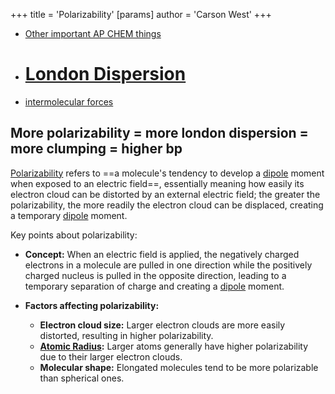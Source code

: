 +++
 title = 'Polarizability'
[params]
	author = 'Carson West'
+++
- [Other important AP CHEM things](./../other-important-ap-chem-things/)
- # [London Dispersion](./../london-dispersion/)
- [intermolecular forces](./../intermolecular-forces/)

## More polarizability = more london dispersion = more clumping = higher bp
 [Polarizability](./../polarizability/) refers to ==a molecule's tendency to develop a [dipole](./../dipole/) moment when exposed to an electric field==, essentially meaning how easily its electron cloud can be distorted by an external electric field; the greater the polarizability, the more readily the electron cloud can be displaced, creating a temporary [dipole](./../dipole/) moment. 

Key points about polarizability:

- **Concept:**
    When an electric field is applied, the negatively charged electrons in a molecule are pulled in one direction while the positively charged nucleus is pulled in the opposite direction, leading to a temporary separation of charge and creating a [dipole](./../dipole/) moment. 

- **Factors affecting polarizability:**
    - **Electron cloud size:** Larger electron clouds are more easily distorted, resulting in higher polarizability. 
    - **[Atomic Radius](./../atomic-radius/):** Larger atoms generally have higher polarizability due to their larger electron clouds. 
    - **Molecular shape:** Elongated molecules tend to be more polarizable than spherical ones.